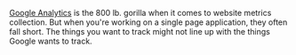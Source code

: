 <!--
title: Replacing Google Analytics with Keen IO
created: 22 April 2013 - 7:43 pm
updated: 22 April 2013 - 7:43 pm
publish: 23 April 2023
slug: keen-analysis
tags: coding, design
-->

[Google Analytics][] is the 800 lb. gorilla when it comes to website metrics
collection. But when you're working on a single page application, they often
fall short. The things you want to track might not line up with the things
Google wants to track.


[Google Analytics]: https://google.com/analytics/ "Various (Google): Google Analytics Official Website - Web Analytics and Reporting"
[Keen IO]: https://keen.io/ "Various (Keen IO): Analytics Backend as a Service"
